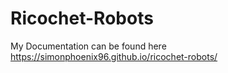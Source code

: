 # Ricochet-Robots

My Documentation can be found here https://simonphoenix96.github.io/ricochet-robots/

